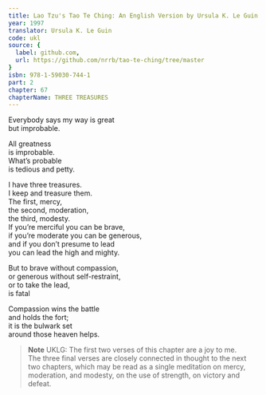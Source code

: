 ```yaml
---
title: Lao Tzu's Tao Te Ching: An English Version by Ursula K. Le Guin
year: 1997
translator: Ursula K. Le Guin
code: ukl
source: {
  label: github.com,
  url: https://github.com/nrrb/tao-te-ching/tree/master
}
isbn: 978-1-59030-744-1
part: 2
chapter: 67
chapterName: THREE TREASURES
---
```

Everybody says my way is great  
but improbable.  

All greatness  
is improbable.  
What’s probable  
is tedious and petty.  

I have three treasures.  
I keep and treasure them.  
The first, mercy,  
the second, moderation,  
the third, modesty.  
If you’re merciful you can be brave,  
if you’re moderate you can be generous,  
and if you don’t presume to lead  
you can lead the high and mighty.  

But to brave without compassion,  
or generous without self-restraint,  
or to take the lead,  
is fatal  

Compassion wins the battle  
and holds the fort;  
it is the bulwark set  
around those heaven helps.  


> **Note** UKLG: The first two verses of this chapter are a joy to me.  
    The three final verses are closely connected in thought to the next two chapters, which may be read as a single meditation on mercy, moderation, and modesty, on the use of strength, on victory and defeat.